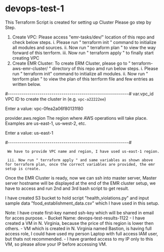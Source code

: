# devops-test-1
This Terraform Script is created for setting up Cluster
Please go step by Step.
1. Create VPC:
   Please access "emr-tasks/dev/" location of this repo and check below steps.
     i. Please run " terraform init " command to initialize all modules and sources.
     ii. Now run " terraform plan " to view the way forward of this terrform.
     iii. Now run " terraform apply " to finally start creating VPC
2. Create EMR Cluster:
   To create ERM Cluster, please go to " terraform-aws-emr-cluster/ " directory of this repo amd run below steps.
     i. Please run " terraform init" command to initialize all modules.
     ii. Now run " terrform plan " to view the plan of this terrform file and few entries as written below.
     
#-------------------------------------------------------------#
var.vpc_id
  VPC ID to create the cluster in (e.g. `vpc-a22222ee`)

  Enter a value: vpc-0fea2a06f80131f80

provider.aws.region
  The region where AWS operations will take place. Examples
  are us-east-1, us-west-2, etc.

  Enter a value: us-east-1

#-------------------------------------------------------------#

     We have to provide VPC name and region, I have used us-east-1 region.

     iii. Now run " terraform apply " and same variables as shown above for terraform plan, once the correct variables are provided, the emr setup is create.

Once the EMR Cluster is ready, now we can ssh into master server, Master server hostname will be displayed at the end of the EMR cluster setup, we have to access and run 2nd and 3rd bash script to get result.

I have created S3 bucket to hold script "health_violations.py" and input sample data "food_establishment_data.csv" which I have used in this setup.

Note: I have create first-key named ssh-key which will be shared in email for acces purpose.
      - Bucket Name: devops-test-results-1122
      - I have created a VM in N. Virginia, because the price of this region is lower then others.
      - VM which is created in N. Virginia named Bastion, is having full access role, I could have used my person Laptop with full access IAM user, but thats not recommended.
      - I have granted access to my IP only to this VM, so please allow your IP before accessing VM.
